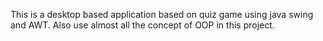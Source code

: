 This is a desktop based application based on quiz game using java swing and AWT. Also use
almost all the concept of OOP in this project.

